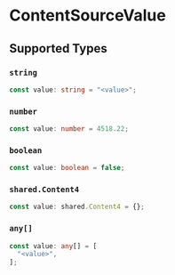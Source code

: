# ContentSourceValue


## Supported Types

### `string`

```typescript
const value: string = "<value>";
```

### `number`

```typescript
const value: number = 4518.22;
```

### `boolean`

```typescript
const value: boolean = false;
```

### `shared.Content4`

```typescript
const value: shared.Content4 = {};
```

### `any[]`

```typescript
const value: any[] = [
  "<value>",
];
```

